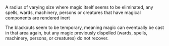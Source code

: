 A radius of varying size where magic itself seems to be eliminated, any spells, wards, machinery, persons or creatures that have magical components are rendered inert

The blackouts seem to be temporary, meaning magic can eventually be cast in that area again, but any magic previously dispelled (wards, spells, machinery, persons, or creatures) do not recover.